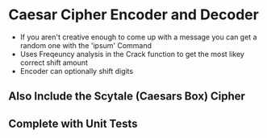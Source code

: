 # Caesar Cipher Encoder and Decoder
- If you aren't creative enough to come up with a message you can get a random one with the 'ipsum' Command
- Uses Freqeuncy analysis in the Crack function to get the most likey correct shift amount
- Encoder can optionally shift digits

## Also Include the Scytale (Caesars Box) Cipher

## Complete with Unit Tests
